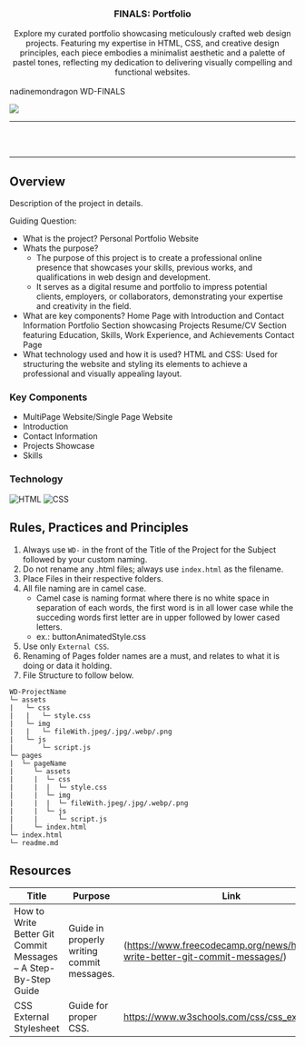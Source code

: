 <a name="readme-top">

<br/>

<br />
<div align="center">
  <a href="https://github.com/zyx-0314/">
  <!-- TODO: If you want to add logo or banner you can add it here -->
  
  </a>
<!-- TODO: Change Title to the name of the title of your Project -->
  <h3 align="center">FINALS: Portfolio</h3>
</div>
<!-- TODO: Make a short description -->
<div align="center">
 Explore my curated portfolio showcasing meticulously crafted web design projects. Featuring my expertise in HTML, CSS, and creative design principles, each piece embodies a minimalist aesthetic and a palette of pastel tones, reflecting my dedication to delivering visually compelling and functional websites.
</div>

<br />

<!-- TODO: Change the zyx-0314 into your github username  --> nadinemondragon
<!-- TODO: Change the WD-Template-Project into the same name of your folder --> WD-FINALS
![](https://github.com/nadinemondragon/WD-FINALS)

---

<br />
<br />


   
---

## Overview

<!-- TODO: To be changed -->
<!-- The following are just sample -->
Description of the project in details.

Guiding Question:
- What is the project?
  Personal Portfolio Website
- Whats the purpose?
  - The purpose of this project is to create a professional online presence that showcases your skills, previous works, and qualifications in web design and development.
  - It serves as a digital resume and portfolio to impress potential clients, employers, or collaborators, demonstrating your expertise and creativity in the field.
- What are key components?
Home Page with Introduction and Contact Information
Portfolio Section showcasing Projects
Resume/CV Section featuring Education, Skills, Work Experience, and Achievements
Contact Page
- What technology used and how it is used?
  HTML and CSS: Used for structuring the website and styling its elements to achieve a professional and visually appealing layout.

### Key Components
<!-- TODO: List of Key Components -->

<!-- The following are just sample -->
- MultiPage Website/Single Page Website
- Introduction
- Contact Information
- Projects Showcase
- Skills

### Technology
<!-- TODO: List of Technology Used -->
![HTML](https://img.shields.io/badge/HTML-E34F26?style=for-the-badge&logo=html5&logoColor=white)
![CSS](https://img.shields.io/badge/CSS-1572B6?style=for-the-badge&logo=css3&logoColor=white)


## Rules, Practices and Principles
1. Always use `WD-` in the front of the Title of the Project for the Subject followed by your custom naming.
2. Do not rename any .html files; always use `index.html` as the filename.
3. Place Files in their respective folders.
4. All file naming are in camel case.
   - Camel case is naming format where there is no white space in separation of each words, the first word is in all lower case while the succeding words first letter are in upper followed by lower cased letters.
   - ex.: buttonAnimatedStyle.css
5. Use only `External CSS`.
6. Renaming of Pages folder names are a must, and relates to what it is doing or data it holding.
7. File Structure to follow below.

```
WD-ProjectName
└─ assets
|   └─ css
|   |   └─ style.css
|   └─ img
|   |   └─ fileWith.jpeg/.jpg/.webp/.png
|   └─ js
|       └─ script.js
└─ pages
|  └─ pageName
|     └─ assets
|     |  └─ css
|     |  |  └─ style.css
|     |  └─ img
|     |  |  └─ fileWith.jpeg/.jpg/.webp/.png
|     |  └─ js
|     |     └─ script.js
|     └─ index.html
└─ index.html
└─ readme.md
```

## Resources

<!-- TODO: Add References -->
| Title | Purpose | Link |
|-|-|-|
How to Write Better Git Commit Messages – A Step-By-Step Guide |	Guide in properly writing commit messages.	| (https://www.freecodecamp.org/news/how-to-write-better-git-commit-messages/) |
CSS External Stylesheet	| Guide for proper CSS.	|https://www.w3schools.com/css/css_external.asp |
